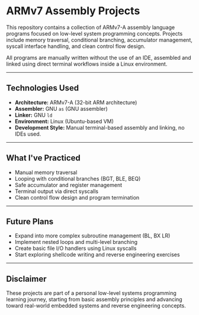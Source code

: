 # ARMv7 Assembly Projects

This repository contains a collection of ARMv7-A assembly language programs focused on low-level system programming concepts. Projects include memory traversal, conditional branching, accumulator management, syscall interface handling, and clean control flow design.

All programs are manually written without the use of an IDE, assembled and linked using direct terminal workflows inside a Linux environment.

---


## Technologies Used

- **Architecture:** ARMv7-A (32-bit ARM architecture)
- **Assembler:** GNU `as` (GNU assembler)
- **Linker:** GNU `ld`
- **Environment:** Linux (Ubuntu-based VM)
- **Development Style:** Manual terminal-based assembly and linking, no IDEs used.

---

## What I've Practiced

- Manual memory traversal
- Looping with conditional branches (BGT, BLE, BEQ)
- Safe accumulator and register management
- Terminal output via direct syscalls
- Clean control flow design and program termination

---

## Future Plans

- Expand into more complex subroutine management (BL, BX LR)
- Implement nested loops and multi-level branching
- Create basic file I/O handlers using Linux syscalls
- Start exploring shellcode writing and reverse engineering exercises

---

## Disclaimer

These projects are part of a personal low-level systems programming learning journey, starting from basic assembly principles and advancing toward real-world embedded systems and reverse engineering concepts.
